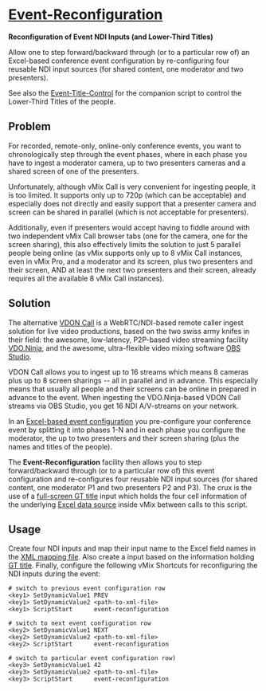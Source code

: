 
[Event-Reconfiguration](event-reconfiguration.vb)
=================================================

**Reconfiguration of Event NDI Inputs (and Lower-Third Titles)**

Allow one to step forward/backward through (or to a particular row of)
an Excel-based conference event configuration by re-configuring four
reusable NDI input sources (for shared content, one moderator and two
presenters).

See also the [Event-Title-Control](event-title-control.md) for the
companion script to control the Lower-Third Titles of the people.

Problem
-------

For recorded, remote-only, online-only conference events, you want to
chronologically step through the event phases, where in each phase you
have to ingest a moderator camera, up to two presenters cameras and a
shared screen of one of the presenters.

Unfortunately, although vMix Call is very convenient for ingesting
people, it is too limited. It supports only up to 720p (which can be
acceptable) and especially does not directly and easily support that
a presenter camera and screen can be shared in parallel (which is not
acceptable for presenters).

Additionally, even if presenters would accept having to fiddle around
with two independent vMix Call browser tabs (one for the camera, one for
the screen sharing), this also effectively limits the solution to just
5 parallel people being online (as vMix supports only up to 8 vMix Call
instances, even in vMix Pro, and a moderator and its screen, plus two
presenters and their screen, AND at least the next two presenters and
their screen, already requires all the available 8 vMix Call instances).

Solution
--------

The alternative [VDON Call](https://github.com/rse/vdon-call/) is
a WebRTC/NDI-based remote caller ingest solution for live video
productions, based on the two swiss army knifes in their field:
the awesome, low-latency, P2P-based video streaming facility
[VDO.Ninja](https://vdo.ninja), and the awesome, ultra-flexible video
mixing software [OBS Studio](https://obsproject.org).

VDON Call allows you to ingest up to 16 streams which means 8 cameras
plus up to 8 screen sharings -- all in parallel and in advance. This
especially means that usually all people and their screens can be online
in prepared in advance to the event. When ingesting the VDO.Ninja-based
VDON Call streams via OBS Studio, you get 16 NDI A/V-streams on your
network.

In an [Excel-based event configuration](event-reconfiguration.xlsx) you
pre-configure your conference event by splitting it into phases 1-N and
in each phase you configure the moderator, the up to two presenters and
their screen sharing (plus the names and titles of the people).

The **Event-Reconfiguration** facility then allows you to step
forward/backward through (or to a particular row of) this event
configuration and re-configures four reusable NDI input sources (for
shared content, one moderator P1 and two presenters P2 and P3). The crux
is the use of a [full-screen GT title](event-reconfiguration.gtzip)
input which holds the four cell information of the underlying [Excel
data source](event-reconfiguration.xlsx) inside vMix between calls to
this script.

Usage
-----

Create four NDI inputs and map their input name to the Excel
field names in the [XML mapping file](event-reconfiguration.xml).
Also create a input based on the information holding [GT
title](event-reconfiguration.gtzip). Finally, configure the following
vMix Shortcuts for reconfiguring the NDI inputs during the event:

    # switch to previous event configuration row
    <key1> SetDynamicValue1 PREV
    <key1> SetDynamicValue2 <path-to-xml-file>
    <key1> ScriptStart      event-reconfiguration

    # switch to next event configuration row
    <key2> SetDynamicValue1 NEXT
    <key2> SetDynamicValue2 <path-to-xml-file>
    <key2> ScriptStart      event-reconfiguration

    # switch to particular event configuration row)
    <key3> SetDynamicValue1 42
    <key3> SetDynamicValue2 <path-to-xml-file>
    <key3> ScriptStart      event-reconfiguration

